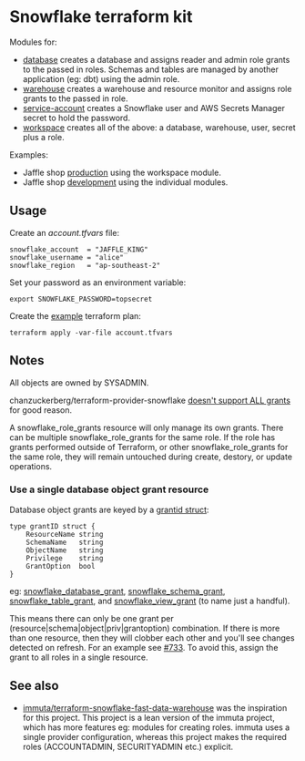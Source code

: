 # Snowflake terraform kit

Modules for:

- [database](modules/database) creates a database and assigns reader and admin role grants to the passed in roles. Schemas and tables are managed by another application (eg: dbt) using the admin role.
- [warehouse](modules/warehouse) creates a warehouse and resource monitor and assigns role grants to the passed in role.
- [service-account](modules/service-account) creates a Snowflake user and AWS Secrets Manager secret to hold the password.
- [workspace](modules/workspace) creates all of the above: a database, warehouse, user, secret plus a role.

Examples:

- Jaffle shop [production](prod-jaffles.tf) using the workspace module.
- Jaffle shop [development](dev-jaffles.tf) using the individual modules.

## Usage

Create an _account.tfvars_ file:

```
snowflake_account  = "JAFFLE_KING"
snowflake_username = "alice"
snowflake_region   = "ap-southeast-2"
```

Set your password as an environment variable:

```
export SNOWFLAKE_PASSWORD=topsecret
```

Create the [example](jaffles.tf) terraform plan:

```
terraform apply -var-file account.tfvars
```

## Notes

All objects are owned by SYSADMIN.

chanzuckerberg/terraform-provider-snowflake [doesn't support ALL grants](https://github.com/chanzuckerberg/terraform-provider-snowflake/discussions/318) for good reason.

A snowflake_role_grants resource will only manage its own grants. There can be multiple snowflake_role_grants for the same role. If the role has grants performed outside of Terraform, or other snowflake_role_grants for the same role, they will remain untouched during create, destory, or update operations.

### Use a single database object grant resource

Database object grants are keyed by a [grantid struct](https://github.com/chanzuckerberg/terraform-provider-snowflake/blob/c07d5820bea7ac3d8a5037b0486c405fdf58420e/pkg/resources/grant_helpers.go#L79):

```
type grantID struct {
    ResourceName string
    SchemaName   string
    ObjectName   string
    Privilege    string
    GrantOption  bool
}
```

eg: [snowflake_database_grant](https://github.com/chanzuckerberg/terraform-provider-snowflake/blob/c07d5820bea7ac3d8a5037b0486c405fdf58420e/pkg/resources/database_grant.go#L86), [snowflake_schema_grant](https://github.com/chanzuckerberg/terraform-provider-snowflake/blob/c07d5820bea7ac3d8a5037b0486c405fdf58420e/pkg/resources/table_grant.go#L137), [snowflake_table_grant](https://github.com/chanzuckerberg/terraform-provider-snowflake/blob/c07d5820bea7ac3d8a5037b0486c405fdf58420e/pkg/resources/table_grant.go#L137), and [snowflake_view_grant](https://github.com/chanzuckerberg/terraform-provider-snowflake/blob/c07d5820bea7ac3d8a5037b0486c405fdf58420e/pkg/resources/view_grant.go#L134) (to name just a handful).

This means there can only be one grant per (resource|schema|object|priv|grantoption) combination. If there is more than one resource, then they will clobber each other and you'll see changes detected on refresh. For an example see [#733](https://github.com/chanzuckerberg/terraform-provider-snowflake/issues/733). To avoid this, assign the grant to all roles in a single resource.

## See also

- [immuta/terraform-snowflake-fast-data-warehouse](https://github.com/immuta/terraform-snowflake-fast-data-warehouse) was the inspiration for this project. This project is a lean version of the immuta project, which has more features eg: modules for creating roles. immuta uses a single provider configuration, whereas this project makes the required roles (ACCOUNTADMIN, SECURITYADMIN etc.) explicit.
